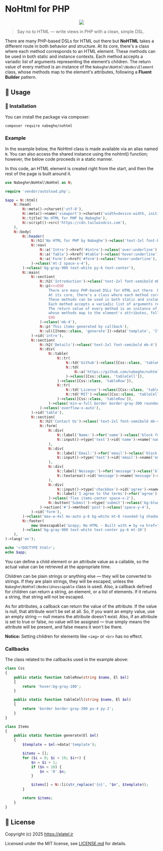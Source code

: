 # NoHtml for PHP

<p align="center">
    <img src="https://github.com/user-attachments/assets/a44012b9-e083-4660-952e-f98c05c5d183"/>
</p>

> Say no to HTML — write views in PHP with a clean, simple DSL.

There are many PHP-based DSLs for HTML out there  but **NoHTML** takes a different route in both behavior and structure.
At its core, there's a class where each method corresponds to an HTML element.
These methods can be used in both static and instance contexts.
Each method accepts a variadic list of arguments representing the element’s children.
The return value of every method is an instance of the `Nabeghe\NoHtml\Nodes\Element` class,
whose methods map to the element's attributes, following a **Fluent Builder** pattern.

## 🫡 Usage

### 🚀 Installation

You can install the package via composer:

```bash
composer require nabeghe/nohtml
```

### Example

In the example below, the NoHtml class is made available via an alias named `N`.
You can also access the shared instance using the nohtml() function;
however, the below code proceeds in a static manner.

In this code, an HTML element is created right from the start, and then the rest of the page is built around it.

```php
use Nabeghe\NoHtml\NoHtml as N;

require 'vendor/autoload.php';

$app = N::html(
    N::head(
        N::meta()->charset('utf-8'),
        N::meta()->name('viewport')->charset('width=device-width, initial-scale=1.0'),
        N::title('No HTML for PHP by Nabeghe'),
        N::script()->src('https://cdn.tailwindcss.com'),
    ),
    N::body(
        N::header(
            N::h1('No HTML for PHP by Nabeghe')->class('text-3xl font-bold'),
            N::nav(
                N::a('Intro')->href('#intro')->class('over:underline'),
                N::a('Table')->href('#table')->class('hover:underline'),
                N::a('Form')->href('#form')->class('hover:underline'),
            )->class('mt-2 space-x-4'),
        )->class('bg-gray-900 text-white py-6 text-center'),
        N::main(
            N::section(
                N::h2('Introduction')->class('text-2xl font-semibold mb-4'),
                N::p(<<<EOD
                    There are many PHP-based DSLs for HTML out there  but **NoHTML** takes a different route in both behavior and structure.
                    At its core, there's a class where each method corresponds to an HTML element.
                    These methods can be used in both static and instance contexts.
                    Each method accepts a variadic list of arguments representing the element’s children.
                    The return value of every method is an instance of the `Nabeghe\NoHtml\Element` class,
                    whose methods map to the element's attributes, following a **Fluent Builder** pattern.
                    EOD
                )->class('mb-4'),
                N::p('This items generated by callback'),
                N::ul([Items::class, 'generate'])->data('template', 'Item {n}')->class('list-disc list-inside mb-4'),
            )->id('intro'),
            N::section(
                N::h2('Details')->class('text-2xl font-semibold mb-4'),
                N::div(
                    N::table(
                        N::tr(
                            N::td('Github')->class([Css::class, 'tableCell']),
                            N::td(
                                N::a('https://github.com/nabeghe/nohtml-php')->href('https://github.com/nabeghe/nohtml-php')->title('No HTML'),
                            )->class([Css::class, 'tableCell']),
                        )->class([Css::class, 'tableRow']),
                        N::tr(
                            N::td('License')->class([Css::class, 'tableCell']),
                            N::td('MIT')->class([Css::class, 'tableCell']),
                        )->class([Css::class, 'tableRow']),
                    )->class('min-w-full border border-gray-300 rounded-md'),
                )->class('overflow-x-auto'),
            )->id('table'),
            N::section(
                N::h2('Contact Us')->class('text-2xl font-semibold mb-4'),
                N::form(
                    N::div(
                        N::label('Name:')->for('name')->class('block font-medium'),
                        N::input()->type('text')->id('name')->name('name')->placeholder('Enter your name')->class('w-full border border-gray-300 rounded px-3 py-2'),
                    ),
                    N::div(
                        N::label('Email:')->for('email')->class('block font-medium'),
                        N::input()->type('text')->id('email')->name('email')->placeholder('Your email')->class('w-full border border-gray-300 rounded px-3 py-2'),
                    ),
                    N::div(
                        N::label('Nessage:')->for('message')->class('block font-medium'),
                        N::textarea()->id('message')->name('message')->placeholder('Type your message here...')->class('w-full border border-gray-300 rounded px-3 py-2'),
                    ),
                    N::div(
                        N::input()->type('checkbox')->id('agree')->name('agree')->placeholder('Your email')->checked(true)->class('h-4 w-4 text-blue-600 rounded'),
                        N::label('I agree to the terms')->for('agree')->class('select-none'),
                    )->class('flex items-center space-x-2'),
                    N::button('Submit')->type('submit')->class('bg-blue-600 text-white rounded px-5 py-2 hover:bg-blue-700 transition'),
                )->action('#')->method('post')->class('space-y-4'),
            )->id('form'),
        )->class('max-w-4xl mx-auto p-6 bg-white mt-6 rounded-lg shadow-md space-y-10'),
        N::footer(
            new Unescapable('&copy; No HTML - Built with ❤️ by <a href="https://elatel.ir">https://elatel.ir</a>'),
        )->class('bg-gray-900 text-white text-center py-6 mt-10')
    ),
)->lang('en');

echo '<!DOCTYPE html>';
echo $app;

```

You can define a child element or an attribute value as a callable,
so the actual value can be retrieved at the appropriate time.

Children can be plain strings or anything else — they will be converted to strings.
If they are plain strings, they will be escaped, unless the `Nabeghe\NoHtml\Nodes\Unescapable` class is used.
Also, a callback defined for children can return a string, an element, or a list of elements.
If it returns a string, that string will not be escaped.

As for attributes, a callback can return the value of the attribute. If the value is null, that attribute won’t be set at all.
So, if you want an empty value, use an empty string — null means the attribute doesn't exist.
Also, if an attribute is set to true or false,
no value will be assigned — true simply means the attribute will be present, and false means it won't be there.

**Notice:** Setting children for elements like `<img>` or `<br>` has no effect.

### Callbacks

The class related to the callbacks used in the example above:

```php
class Css
{
    public static function tableRow(string $name, El $el)
    {
        return 'hover:bg-gray-100';
    }

    public static function tableCell(string $name, El $el)
    {
        return 'border border-gray-300 px-4 py-2';
    }
}
```

```php
class Items
{
    public static function generate(El $el)
    {
        $template = $el->data('template');

        $items = [];
        for ($i = 0; $i < 10; $i++) {
            $n = $i + 1;
            if ($n < 10) {
                $n = '0'.$n;
            }

            $items[] = N::li(str_replace('{n}', "$n", $template));
        }

        return $items;
    }
}
```

## 📖 License

Copyright (c) 2025 <https://elatel.ir>

Licensed under the MIT license, see [LICENSE.md](LICENSE.md) for details.